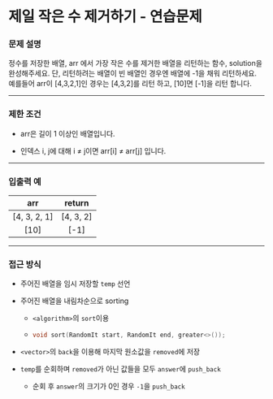 # 제일 작은 수 제거하기 - 연습문제

### 문제 설명

정수를 저장한 배열, arr 에서 가장 작은 수를 제거한 배열을 리턴하는 함수, solution을 완성해주세요. 단, 리턴하려는 배열이 빈 배열인 경우엔 배열에 -1을 채워 리턴하세요. 예를들어 arr이 [4,3,2,1]인 경우는 [4,3,2]를 리턴 하고, [10]면 [-1]을 리턴 합니다.

---

### 제한 조건

  - arr은 길이 1 이상인 배열입니다.

  - 인덱스 i, j에 대해 i ≠ j이면 arr[i] ≠ arr[j] 입니다.

---

### 입출력 예

| arr | return |
|:---:|:---:|
| [4, 3, 2, 1] | [4, 3, 2] |
| [10] | [-1] |

---

### 접근 방식

  - 주어진 배열을 임시 저장할 `temp` 선언

  - 주어진 배열을 내림차순으로 sorting

    - `<algorithm>`의 `sort`이용
  
    - ```cpp
      void sort(RandomIt start, RandomIt end, greater<>());
      ```

  - `<vector>`의 `back`을 이용해 마지막 원소값을 `removed`에 저장

  - `temp`를 순회하며 `removed`가 아닌 값들을 모두 `answer`에 `push_back`

    - 순회 후 `answer`의 크기가 0인 경우 `-1`을 `push_back`